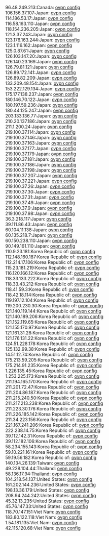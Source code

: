96.48.249.213:Canada: [ovpn config](vpn/96_48_249_213.ovpn)  
106.156.37.107:Japan: [ovpn config](vpn/106_156_37_107.ovpn)  
114.186.53.17:Japan: [ovpn config](vpn/114_186_53_17.ovpn)  
116.58.163.110:Japan: [ovpn config](vpn/116_58_163_110.ovpn)  
118.154.236.205:Japan: [ovpn config](vpn/118_154_236_205.ovpn)  
121.3.37.243:Japan: [ovpn config](vpn/121_3_37_243.ovpn)  
123.176.163.244:Japan: [ovpn config](vpn/123_176_163_244.ovpn)  
123.1.116.162:Japan: [ovpn config](vpn/123_1_116_162.ovpn)  
125.0.87.61:Japan: [ovpn config](vpn/125_0_87_61.ovpn)  
126.103.147.20:Japan: [ovpn config](vpn/126_103_147_20.ovpn)  
126.140.23.169:Japan: [ovpn config](vpn/126_140_23_169.ovpn)  
126.79.81.121:Japan: [ovpn config](vpn/126_79_81_121.ovpn)  
126.89.172.141:Japan: [ovpn config](vpn/126_89_172_141.ovpn)  
126.89.82.209:Japan: [ovpn config](vpn/126_89_82_209.ovpn)  
133.209.48.154:Japan: [ovpn config](vpn/133_209_48_154.ovpn)  
153.222.129.134:Japan: [ovpn config](vpn/153_222_129_134.ovpn)  
175.177.138.237:Japan: [ovpn config](vpn/175_177_138_237.ovpn)  
180.146.70.122:Japan: [ovpn config](vpn/180_146_70_122.ovpn)  
180.197.59.236:Japan: [ovpn config](vpn/180_197_59_236.ovpn)  
180.44.125.247:Japan: [ovpn config](vpn/180_44_125_247.ovpn)  
203.133.136.77:Japan: [ovpn config](vpn/203_133_136_77.ovpn)  
210.20.137.186:Japan: [ovpn config](vpn/210_20_137_186.ovpn)  
211.1.200.24:Japan: [ovpn config](vpn/211_1_200_24.ovpn)  
219.100.37.114:Japan: [ovpn config](vpn/219_100_37_114.ovpn)  
219.100.37.146:Japan: [ovpn config](vpn/219_100_37_146.ovpn)  
219.100.37.163:Japan: [ovpn config](vpn/219_100_37_163.ovpn)  
219.100.37.177:Japan: [ovpn config](vpn/219_100_37_177.ovpn)  
219.100.37.179:Japan: [ovpn config](vpn/219_100_37_179.ovpn)  
219.100.37.181:Japan: [ovpn config](vpn/219_100_37_181.ovpn)  
219.100.37.186:Japan: [ovpn config](vpn/219_100_37_186.ovpn)  
219.100.37.198:Japan: [ovpn config](vpn/219_100_37_198.ovpn)  
219.100.37.207:Japan: [ovpn config](vpn/219_100_37_207.ovpn)  
219.100.37.221:Japan: [ovpn config](vpn/219_100_37_221.ovpn)  
219.100.37.26:Japan: [ovpn config](vpn/219_100_37_26.ovpn)  
219.100.37.30:Japan: [ovpn config](vpn/219_100_37_30.ovpn)  
219.100.37.31:Japan: [ovpn config](vpn/219_100_37_31.ovpn)  
219.100.37.49:Japan: [ovpn config](vpn/219_100_37_49.ovpn)  
219.100.37.9:Japan: [ovpn config](vpn/219_100_37_9.ovpn)  
219.100.37.98:Japan: [ovpn config](vpn/219_100_37_98.ovpn)  
36.3.218.117:Japan: [ovpn config](vpn/36_3_218_117.ovpn)  
39.111.86.43:Japan: [ovpn config](vpn/39_111_86_43.ovpn)  
60.104.11.138:Japan: [ovpn config](vpn/60_104_11_138.ovpn)  
60.135.218.7:Japan: [ovpn config](vpn/60_135_218_7.ovpn)  
60.150.238.110:Japan: [ovpn config](vpn/60_150_238_110.ovpn)  
90.149.161.110:Japan: [ovpn config](vpn/90_149_161_110.ovpn)  
110.9.23.181:Korea Republic of: [ovpn config](vpn/110_9_23_181.ovpn)  
112.148.160.187:Korea Republic of: [ovpn config](vpn/112_148_160_187.ovpn)  
112.214.17.106:Korea Republic of: [ovpn config](vpn/112_214_17_106.ovpn)  
115.23.181.219:Korea Republic of: [ovpn config](vpn/115_23_181_219.ovpn)  
116.120.166.12:Korea Republic of: [ovpn config](vpn/116_120_166_12.ovpn)  
118.33.133.222:Korea Republic of: [ovpn config](vpn/118_33_133_222.ovpn)  
118.33.43.212:Korea Republic of: [ovpn config](vpn/118_33_43_212.ovpn)  
118.41.59.3:Korea Republic of: [ovpn config](vpn/118_41_59_3.ovpn)  
118.42.18.114:Korea Republic of: [ovpn config](vpn/118_42_18_114.ovpn)  
119.197.12.104:Korea Republic of: [ovpn config](vpn/119_197_12_104.ovpn)  
119.200.230.30:Korea Republic of: [ovpn config](vpn/119_200_230_30.ovpn)  
121.140.119.144:Korea Republic of: [ovpn config](vpn/121_140_119_144.ovpn)  
121.140.189.206:Korea Republic of: [ovpn config](vpn/121_140_189_206.ovpn)  
121.152.119.65:Korea Republic of: [ovpn config](vpn/121_152_119_65.ovpn)  
121.155.170.97:Korea Republic of: [ovpn config](vpn/121_155_170_97.ovpn)  
121.161.31.28:Korea Republic of: [ovpn config](vpn/121_161_31_28.ovpn)  
121.176.131.22:Korea Republic of: [ovpn config](vpn/121_176_131_22.ovpn)  
124.51.228.178:Korea Republic of: [ovpn config](vpn/124_51_228_178.ovpn)  
125.132.99.38:Korea Republic of: [ovpn config](vpn/125_132_99_38.ovpn)  
14.51.12.74:Korea Republic of: [ovpn config](vpn/14_51_12_74.ovpn)  
175.213.59.205:Korea Republic of: [ovpn config](vpn/175_213_59_205.ovpn)  
175.214.91.235:Korea Republic of: [ovpn config](vpn/175_214_91_235.ovpn)  
1.226.135.45:Korea Republic of: [ovpn config](vpn/1_226_135_45.ovpn)  
1.253.225.173:Korea Republic of: [ovpn config](vpn/1_253_225_173.ovpn)  
211.194.165.170:Korea Republic of: [ovpn config](vpn/211_194_165_170.ovpn)  
211.201.72.47:Korea Republic of: [ovpn config](vpn/211_201_72_47.ovpn)  
211.204.86.187:Korea Republic of: [ovpn config](vpn/211_204_86_187.ovpn)  
211.215.240.50:Korea Republic of: [ovpn config](vpn/211_215_240_50.ovpn)  
211.217.213.238:Korea Republic of: [ovpn config](vpn/211_217_213_238.ovpn)  
211.223.30.176:Korea Republic of: [ovpn config](vpn/211_223_30_176.ovpn)  
211.226.185.142:Korea Republic of: [ovpn config](vpn/211_226_185_142.ovpn)  
211.34.223.156:Korea Republic of: [ovpn config](vpn/211_34_223_156.ovpn)  
221.167.241.206:Korea Republic of: [ovpn config](vpn/221_167_241_206.ovpn)  
222.238.14.75:Korea Republic of: [ovpn config](vpn/222_238_14_75.ovpn)  
39.112.142.31:Korea Republic of: [ovpn config](vpn/39_112_142_31.ovpn)  
39.112.182.106:Korea Republic of: [ovpn config](vpn/39_112_182_106.ovpn)  
58.234.155.143:Korea Republic of: [ovpn config](vpn/58_234_155_143.ovpn)  
59.10.221.161:Korea Republic of: [ovpn config](vpn/59_10_221_161.ovpn)  
59.19.56.182:Korea Republic of: [ovpn config](vpn/59_19_56_182.ovpn)  
140.134.26.139:Taiwan: [ovpn config](vpn/140_134_26_139.ovpn)  
49.228.104.44:Thailand: [ovpn config](vpn/49_228_104_44.ovpn)  
58.136.17.94:Thailand: [ovpn config](vpn/58_136_17_94.ovpn)  
104.218.54.137:United States: [ovpn config](vpn/104_218_54_137.ovpn)  
161.202.144.236:United States: [ovpn config](vpn/161_202_144_236.ovpn)  
198.13.36.179:United States: [ovpn config](vpn/198_13_36_179.ovpn)  
208.94.244.242:United States: [ovpn config](vpn/208_94_244_242.ovpn)  
45.32.13.235:United States: [ovpn config](vpn/45_32_13_235.ovpn)  
45.76.147.33:United States: [ovpn config](vpn/45_76_147_33.ovpn)  
118.70.147.151:Viet Nam: [ovpn config](vpn/118_70_147_151.ovpn)  
183.80.122.118:Viet Nam: [ovpn config](vpn/183_80_122_118.ovpn)  
1.54.181.135:Viet Nam: [ovpn config](vpn/1_54_181_135.ovpn)  
42.115.120.68:Viet Nam: [ovpn config](vpn/42_115_120_68.ovpn)  
